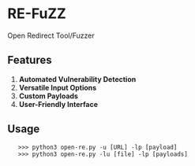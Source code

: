 # RE-FuZZ
Open Redirect Tool/Fuzzer

## Features
1. **Automated Vulnerability Detection** 
2. **Versatile Input Options**
3. **Custom Payloads**
4. **User-Friendly Interface**

## Usage
```
   >>> python3 open-re.py -u [URL] -lp [payload]
   >>> python3 open-re.py -lu [file] -lp [payloads]
```
